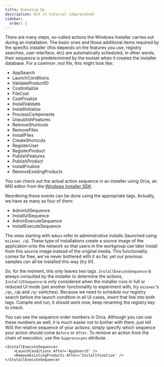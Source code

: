 ```yaml
---
title: Queueing Up
description: WiX v3 tutorial (deprecated)
sidebar:
  order: 1
---
```


There are many steps, so-called actions the Windows Installer carries out during an installation. The basic ones and those additional items required by the specific installer (this depends on the features you use, registry searches, user interface, etc) are automatically scheduled, in other words, their sequence is predetermined by the toolset when it creates the installer database. For a common .msi file, this might look like:

* AppSearch
* LaunchConditions
* ValidateProductID
* CostInitialize
* FileCost
* CostFinalize
* InstallValidate
* InstallInitialize
* ProcessComponents
* UnpublishFeatures
* RemoveShortcuts
* RemoveFiles
* InstallFiles
* CreateShortcuts
* RegisterUser
* RegisterProduct
* PublishFeatures
* PublishProduct
* InstallFinalize
* RemoveExistingProducts

You can check out the actual action sequence in an installer using Orca, an MSI editor from the [Windows Installer SDK](https://learn.microsoft.com/en-us/windows/win32/msi/platform-sdk-components-for-windows-installer-developers).

Reordering these events can be done using the appropriate tags. Actually, we have as many as four of them:

* AdminUISequence
* InstallUISequence
* AdminExecuteSequence
* InstallExecuteSequence

The ones starting with `Admin` refer to administrative installs (launched using `msiexec /a`). These type of installations create a source image of the application onto the network so that users in the workgroup can later install from this source image instead of the original media. This functionality comes for free, we've never bothered with it so far, yet our previous samples can all be installed this way (try it!).

So, for the moment, this only leaves two tags. `InstallExecuteSequence` is always consulted by the installer to determine the actions, `InstallUISequence` is only considered when the installer runs in full or reduced UI mode (yet another functionality to experiment with, try `msiexec`'s `/qn`, `/qb` and `/qr` switches). Because we need to schedule our registry search before the launch condition in all UI cases, insert that line into both tags.<!-- fix: unnecessary --> Compile and run, it should work now, keep renaming the registry key to check.

You can see the sequence order numbers in Orca. Although you can use these numbers as well, it is much easier not to bother with them, just tell WiX the relative sequence of your actions: simply specify which sequence your action should come `Before` or `After`. To remove an action from the chain of execution, use the `Suppress=yes` attribute.

    <InstallExecuteSequence>
        <LaunchConditions After='AppSearch' />
        <RemoveExistingProducts After='InstallFinalize' />
    </InstallExecuteSequence>
